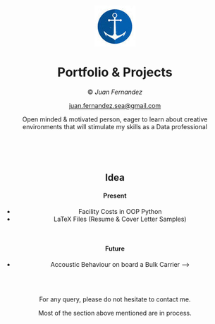 
<div align="center">


![alt](trinu.jpg)

# Portfolio & Projects

© *Juan Fernandez*  

juan.fernandez.sea@gmail.com

Open minded & motivated person, eager to learn about creative environments that will stimulate my skills as a Data professional


<br />


<br />


<br />




## Idea

#### Present

- Facility Costs in OOP Python
- LaTeX Files (Resume & Cover Letter Samples)
  
<br />  
  
#### Future  
  
- Accoustic Behaviour on board a Bulk Carrier
-->

<br />


<br />

For any query, please do not hesitate to contact me. 

Most of the section above mentioned are in process.
